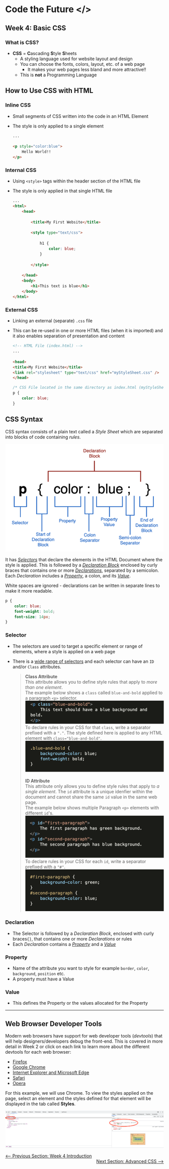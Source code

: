 # Code the Future </>

## Week 4: Basic CSS

### What is CSS?

* **CSS** = **C**ascading **S**tyle **S**heets
    * A styling language used for website layout and design
    * You can choose the fonts, colors, layout, etc. of a web page
        * It makes your web pages less bland and more attractive!!
    * This is **not** a Programming Language

## How to Use CSS with HTML

### Inline CSS
* Small segments of CSS written into the code in an HTML Element
* The style is only applied to a single element

    ``` html
    ...

    <p style="color:blue">
        Hello World!!
    </p>
    ```

### Internal CSS
* Using `<style>` tags within the header section of the HTML file
* The style is only applied in that single HTML file
      
    ```html
    ...
    <html>
        <head>

            <title>My First Website</title>

            <style type="text/css">

                h1 {
                    color: blue;
                }

            </style>

        </head>
        <body>
            <h1>This text is blue</h1>
        </body>
    </html>
    ```

### External CSS
* Linking an external (separate) `.css` file
* This can be re-used in one or more HTML files (when it is imported)  and it also enables separation of presentation and content
    
    ```html
    <!-- HTML File (index.html) -->
    ...

    <head>
    <title>My First Website</title>
    <link rel="stylesheet" type="text/css" href="myStyleSheet.css" />
    </head>
    ```
      
    ```css
    /* CSS File located in the same directory as index.html (myStyleSheet.css) */
    p {
        color: blue;
    }
    ```

## CSS Syntax

CSS syntax consists of a plain text called a *Style Sheet* which are separated into blocks of code containing *rules*.

![img](../images/week4/css_format.png)

It has [*Selectors*](#selector) that declare the elements in the HTML Document where the style is applied. This is followed by a [*Declaration Block*](#declaration) enclosed by curly braces that contains one or more [*Declarations*](#declaration), separated by a semicolon. Each *Declaration* includes a [*Property*](#property), a colon, and its [*Value*](#value).

White spaces are ignored - declarations can be written in separate lines to make it more readable.

```css
p { 
    color: blue;
    font-weight: bold;
    font-size: 14px;
}
```

### Selector

* The selectors are used to target a specific element or range of elements, where a style is applied on a web page 
* There is a [wide range of selectors](advanced_css.md/#css-selectors-advanced) and each selector can have an `ID` and/or `Class` attributes.

    > **Class Attribute** <br/>
    This attribute allows you to define style rules that apply to *more than one element*.<br/>
    The example below shows a `class` called `blue-and-bold` applied to a paragraph `<p>` selector. <br/>
    ![img](../images/week4/class_separator_html.png)<br/>
    To declare rules in your CSS for that `class`, write a separator prefixed with a `"."`. The style defined here is applied to any HTML element with `class="blue-and-bold"`.
    ![img](../images/week4/class_separator_css.png)
    <br/><br/>
    **ID Attribute** <br/>
    This attribute only allows you to define style rules that apply to *a single element*. The `id` attribute is a unique idenfier within the document and cannot share the same `id` value in the same web page.<br/>
    The example below shows multiple Paragraph `<p>` elements with different `id`'s. <br/>
    ![img](../images/week4/id_separator_html.png)<br/>
    To declare rules in your CSS for each `id`, write a separator prefixed with a `"#"`.<br/>
    ![img](../images/week4/id_separator_css.png)<br/>

### Declaration

* The Selector is followed by a *Declaration Block*, enclosed with curly braces`{}`, that contains one or more *Declarations* or rules
* Each *Declaration* contains a [*Property*](#Property) and a [*Value*](#Value)

### Property

* Name of the attribute you want to style for example `border`, `color`, `background`, `position` etc.
* A property must have a Value

### Value

* This defines the Property or the values allocated for the Property

---

## Web Browser Developer Tools

Modern web browsers have support for web developer tools (*devtools*) that will help designers/developers debug the front-end. This is covered in more detail in Week 2 or click on each link to learn more about the different devtools for each web browser: 

* [Firefox](https://developer.mozilla.org/en-US/docs/Tools)
* [Google Chrome](https://developer.chrome.com/docs/devtools/)
* [Internet Explorer and Microsoft Edge](https://docs.microsoft.com/en-us/previous-versions/windows/desktop/legacy/hh968260(v=vs.85))
* [Safari](https://support.apple.com/en-gb/guide/safari/sfri20948/mac)
* [Opera](https://dev.opera.com/extensions/dev-tools/)

For this example, we will use Chrome. To view the styles applied on the page, select an element and the styles defined for that element will be displayed in the tab called **Styles**.

![image](../images/week4/css_devtools.png)



<div style="width: 100%">
<a href='README.md'><-- Previous Section: Week 4 Introduction</a>
<div align="right"><a href='advanced_css.md'>Next Section: Advanced CSS --></a></div>
</div>